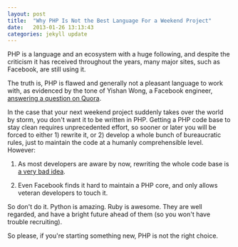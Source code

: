 ```yaml
---
layout: post
title:  "Why PHP Is Not the Best Language For a Weekend Project"
date:   2013-01-26 13:13:43
categories: jekyll update
---
```

PHP is a language and an ecosystem with a huge following, and despite the criticism it has received throughout the years, many major sites, such as Facebook, are still using it.

The truth is, PHP is flawed and generally not a pleasant language to work with, as evidenced by the tone of Yishan Wong, a Facebook engineer, [answering a question on Quora][quora].

In the case that your next weekend project suddenly takes over the world by storm, you don't want it to be written in PHP. Getting a PHP code base to stay clean requires unprecedented effort, so sooner or later you will be forced to either 1) rewrite it, or 2) develop a whole bunch of bureaucratic rules, just to maintain the code at a humanly comprehensible level. However:

1) As most developers are aware by now, rewriting the whole code base is [a very bad idea][badidea].

2) Even Facebook finds it hard to maintain a PHP core, and only allows veteran developers to touch it.

So don't do it. Python is amazing. Ruby is awesome. They are well regarded, and have a bright future ahead of them (so you won't have trouble recruiting).

So please, if you're starting something new, PHP is not the right choice.

[quora]: http://www.quora.com/Facebook-Engineering/Why-hasn-t-Facebook-migrated-away-from-PHP
[badidea]: http://www.joelonsoftware.com/articles/fog0000000069.html
